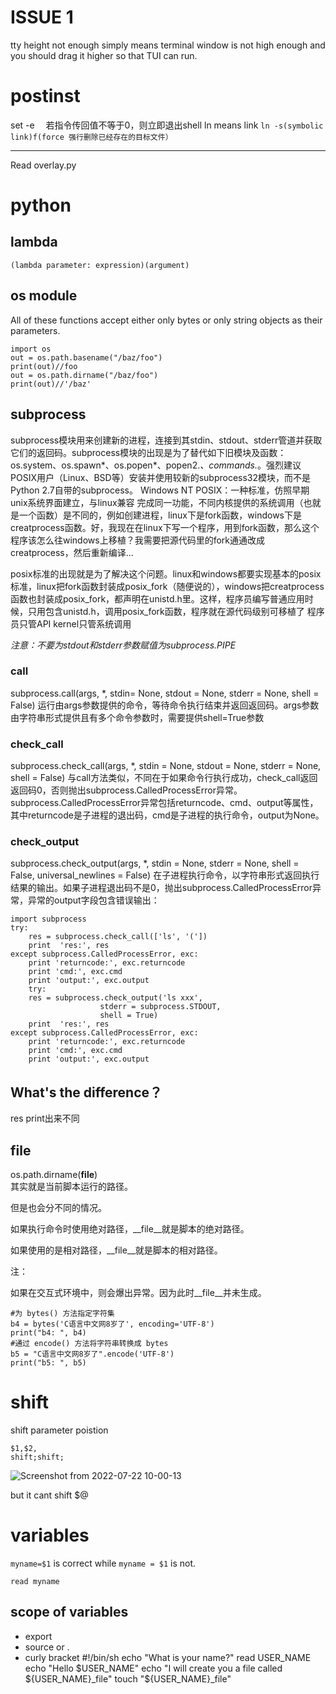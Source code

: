 # ISSUE 1  
tty height not enough simply means terminal window is not high enough and you should drag it higher so that TUI can run.
# postinst
set -e 　若指令传回值不等于0，则立即退出shell
ln means link
`ln -s(symbolic link)f(force 强行删除已经存在的目标文件）`
*** 
Read overlay.py  
# python  
## lambda  
`(lambda parameter: expression)(argument)`
## os module  
All of these functions accept either only bytes or only string objects as their parameters. 
```
import os 
out = os.path.basename("/baz/foo")
print(out)//foo
out = os.path.dirname("/baz/foo")
print(out)//'/baz'
```
## subprocess
subprocess模块用来创建新的进程，连接到其stdin、stdout、stderr管道并获取它们的返回码。subprocess模块的出现是为了替代如下旧模块及函数：os.system、os.spawn*、os.popen*、popen2.*、commands.*。强烈建议POSIX用户（Linux、BSD等）安装并使用较新的subprocess32模块，而不是Python 2.7自带的subprocess。
Windows NT
POSIX：一种标准，仿照早期unix系统界面建立，与linux兼容
  完成同一功能，不同内核提供的系统调用（也就是一个函数）是不同的，例如创建进程，linux下是fork函数，windows下是creatprocess函数。好，我现在在linux下写一个程序，用到fork函数，那么这个程序该怎么往windows上移植？我需要把源代码里的fork通通改成creatprocess，然后重新编译...

  posix标准的出现就是为了解决这个问题。linux和windows都要实现基本的posix标准，linux把fork函数封装成posix_fork（随便说的），windows把creatprocess函数也封装成posix_fork，都声明在unistd.h里。这样，程序员编写普通应用时候，只用包含unistd.h，调用posix_fork函数，程序就在源代码级别可移植了
程序员只管API kernel只管系统调用


*注意：不要为stdout和stderr参数赋值为subprocess.PIPE*   

### call  
subprocess.call(args, *, stdin= None, stdout = None, stderr = None, shell = False)
运行由args参数提供的命令，等待命令执行结束并返回返回码。args参数由字符串形式提供且有多个命令参数时，需要提供shell=True参数
### check_call
subprocess.check_call(args, *, stdin = None, stdout = None, stderr = None, shell = False)
与call方法类似，不同在于如果命令行执行成功，check_call返回返回码0，否则抛出subprocess.CalledProcessError异常。
subprocess.CalledProcessError异常包括returncode、cmd、output等属性，其中returncode是子进程的退出码，cmd是子进程的执行命令，output为None。
### check_output

subprocess.check_output(args, *, stdin = None, stderr = None, shell = False, universal_newlines = False)
在子进程执行命令，以字符串形式返回执行结果的输出。如果子进程退出码不是0，抛出subprocess.CalledProcessError异常，异常的output字段包含错误输出：
```
import subprocess
try:
    res = subprocess.check_call(['ls', '('])
    print  'res:', res
except subprocess.CalledProcessError, exc:
    print 'returncode:', exc.returncode
    print 'cmd:', exc.cmd
    print 'output:', exc.output
    try:
    res = subprocess.check_output('ls xxx',
                    stderr = subprocess.STDOUT,
                    shell = True)
    print  'res:', res
except subprocess.CalledProcessError, exc:
    print 'returncode:', exc.returncode
    print 'cmd:', exc.cmd
    print 'output:', exc.output

```
## What's the difference？
res print出来不同
## __file__  

os.path.dirname(__file__)  
其实就是当前脚本运行的路径。

但是也会分不同的情况。

如果执行命令时使用绝对路径，__file__就是脚本的绝对路径。

如果使用的是相对路径，__file__就是脚本的相对路径。

注：

如果在交互式环境中，则会爆出异常。因为此时__file__并未生成。

```
#为 bytes() 方法指定字符集
b4 = bytes('C语言中文网8岁了', encoding='UTF-8')
print("b4: ", b4)
#通过 encode() 方法将字符串转换成 bytes
b5 = "C语言中文网8岁了".encode('UTF-8')
print("b5: ", b5)
```
# shift  
shift parameter poistion
```
$1,$2,
shift;shift;
```  
![Screenshot from 2022-07-22 10-00-13](https://user-images.githubusercontent.com/59786755/180346510-2762d795-0787-40d5-bb42-7685e815a3ea.png)  

but it cant shift $@

# variables
`myname=$1` is correct
while `myname = $1` is not.  
```
read myname
```  
## scope of variables

* export
* source  or  .
* curly bracket
#!/bin/sh
echo "What is your name?"
read USER_NAME
echo "Hello $USER_NAME"
echo "I will create you a file called ${USER_NAME}_file"
touch "${USER_NAME}_file"



